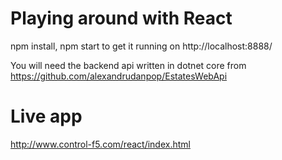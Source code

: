 # Playing around with React

npm install, npm start to get it running on http://localhost:8888/

You will need the backend api written in dotnet core from https://github.com/alexandrudanpop/EstatesWebApi

# Live app
http://www.control-f5.com/react/index.html
